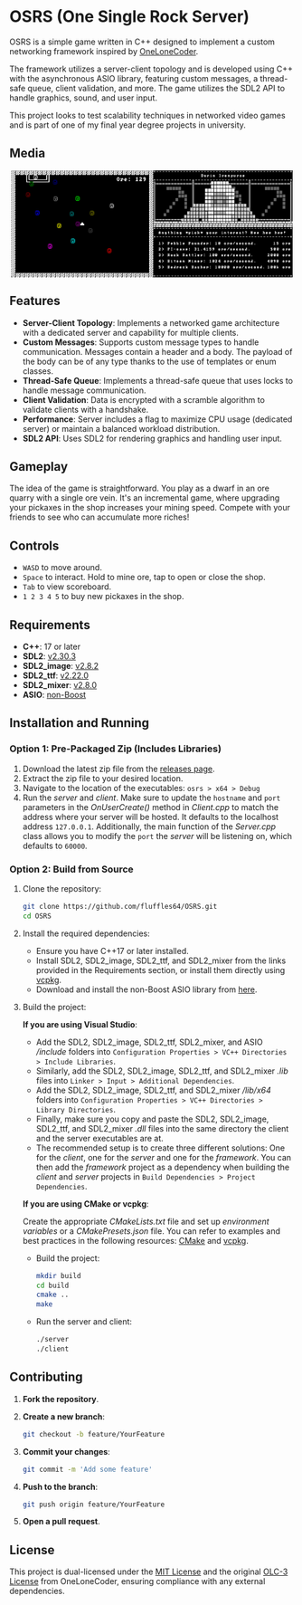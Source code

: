 # OSRS (One Single Rock Server)

OSRS is a simple game written in C++ designed to implement a custom networking framework inspired by [OneLoneCoder](https://github.com/OneLoneCoder/Javidx9/tree/master/PixelGameEngine/BiggerProjects/Networking).

The framework utilizes a server-client topology and is developed using C++ with the asynchronous ASIO library, featuring custom messages, a thread-safe queue, client validation, and more. The game utilizes the SDL2 API to handle graphics, sound, and user input.

This project looks to test scalability techniques in networked video games and is part of one of my final year degree projects in university.

## Media

<div style="display:flex; justify-content:center;">
    <img src="media/banner.png" alt="Image 1" style="width: 50%; max-width: 300px;"/>
    <img src="media/shop.png" alt="Image 2" style="width: 49%; max-width: 300px;"/>
</div>

## Features

- **Server-Client Topology**: Implements a networked game architecture with a dedicated server and capability for multiple clients.
- **Custom Messages**: Supports custom message types to handle communication. Messages contain a header and a body. The payload of the body can be of any type thanks to the use of templates or enum classes.
- **Thread-Safe Queue**: Implements a thread-safe queue that uses locks to handle message communication.
- **Client Validation**: Data is encrypted with a scramble algorithm to validate clients with a handshake.
- **Performance**: Server includes a flag to maximize CPU usage (dedicated server) or maintain a balanced workload distribution.
- **SDL2 API**: Uses SDL2 for rendering graphics and handling user input.

## Gameplay

The idea of the game is straightforward. You play as a dwarf in an ore quarry with a single ore vein. It's an incremental game, where upgrading your pickaxes in the shop increases your mining speed. Compete with your friends to see who can accumulate more riches!

## Controls

- `WASD` to move around.
- `Space` to interact. Hold to mine ore, tap to open or close the shop.
- `Tab` to view scoreboard.
- `1 2 3 4 5` to buy new pickaxes in the shop.

## Requirements

- **C++**: 17 or later
- **SDL2**: [v2.30.3](https://github.com/libsdl-org/SDL/releases)
- **SDL2_image**: [v2.8.2](https://github.com/libsdl-org/SDL_image/releases)
- **SDL2_ttf**: [v2.22.0](https://github.com/libsdl-org/SDL_ttf/releases)
- **SDL2_mixer**: [v2.8.0](https://github.com/libsdl-org/SDL_mixer/releases)
- **ASIO**: [non-Boost](https://think-async.com/Asio/)

## Installation and Running

### Option 1: Pre-Packaged Zip (Includes Libraries)

1. Download the latest zip file from the [releases page](https://github.com/fluffles64/OSRS/releases).
2. Extract the zip file to your desired location.
3. Navigate to the location of the executables:
    `osrs > x64 > Debug`
4. Run the *server* and *client*. Make sure to update the `hostname` and `port` parameters in the *OnUserCreate()* method in *Client.cpp* to match the address where your server will be hosted. It defaults to the localhost address `127.0.0.1`. Additionally, the main function of the *Server.cpp* class allows you to modify the `port` the *server* will be listening on, which defaults to `60000`.

### Option 2: Build from Source

1. Clone the repository:
    ```bash
    git clone https://github.com/fluffles64/OSRS.git
    cd OSRS
    ```

2. Install the required dependencies:
    - Ensure you have C++17 or later installed.
    - Install SDL2, SDL2_image, SDL2_ttf, and SDL2_mixer from the links provided in the Requirements section, or install them directly using [vcpkg](https://vcpkg.link/ports/sdl2).
    - Download and install the non-Boost ASIO library from [here](https://think-async.com/Asio/).

3. Build the project:

   **If you are using Visual Studio**:
   
   - Add the SDL2, SDL2_image, SDL2_ttf, SDL2_mixer, and ASIO */include* folders into `Configuration Properties > VC++ Directories > Include Libraries`.
   - Similarly, add the SDL2, SDL2_image, SDL2_ttf, and SDL2_mixer *.lib* files into `Linker > Input > Additional Dependencies`.
   - Add the SDL2, SDL2_image, SDL2_ttf, and SDL2_mixer */lib/x64* folders into `Configuration Properties > VC++ Directories > Library Directories`.
   - Finally, make sure you copy and paste the SDL2, SDL2_image, SDL2_ttf, and SDL2_mixer *.dll* files into the same directory the client and the server executables are at.
   - The recommended setup is to create three different solutions: One for the *client*, one for the *server* and one for the *framework*. You can then add the *framework* project as a dependency when building the *client* and *server* projects in `Build Dependencies > Project Dependencies`.

    **If you are using CMake or vcpkg**:

   Create the appropriate *CMakeLists.txt* file and set up *environment variables* or a *CMakePresets.json* file. You can refer to examples and best practices in the following resources:
   [CMake](https://trenki2.github.io/blog/2017/06/02/using-sdl2-with-cmake/) and
   [vcpkg](https://github.com/njakob/vcpkg-sdl2-example).

    - Build the project:
        ```bash
        mkdir build
        cd build
        cmake ..
        make
        ```
        
    - Run the server and client:
        ```bash
        ./server
        ./client
        ```

## Contributing

1. **Fork the repository**.

2. **Create a new branch**:

    ```bash
    git checkout -b feature/YourFeature
    ```

3. **Commit your changes**:

    ```bash
    git commit -m 'Add some feature'
    ```

4. **Push to the branch**:

    ```bash
    git push origin feature/YourFeature
    ```

5. **Open a pull request**.

## License

This project is dual-licensed under the [MIT License](LICENSE.md) and the original [OLC-3 License](https://github.com/OneLoneCoder/Javidx9/blob/master/LICENCE.md) from OneLoneCoder, ensuring compliance with any external dependencies.
